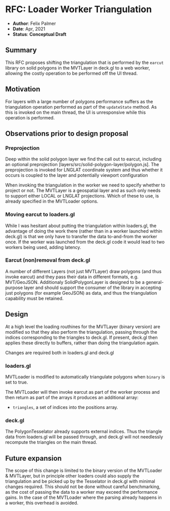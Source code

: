 # RFC: Loader Worker Triangulation

* **Author**: Felix Palmer
* **Date**: Apr, 2021
* **Status**: **Conceptual Draft**

## Summary

This RFC proposes shifting the triangulation that is performed by the `earcut`
library on solid polygons in the MVTLayer in deck.gl to a web worker,
allowing the costly operation to be performed off the UI thread.

## Motivation

For layers with a large number of polygons performance suffers
as the triangulation operation performed as part of the `updateState`
method. As this is invoked on the main thread, the UI is unresponsive while
this operation is performed.

## Observations prior to design proposal

### Preprojection

Deep within the solid polygon layer we find the call out to earcut, including an optional preprojection [layers/src/solid-polygon-layer/polygon.js]. The preprojection is invoked for LNGLAT coordinate system and thus whether it occurs is coupled to the layer and potentially viewport configuration

When invoking the triangulation in the worker we need to specify whether to project or not. The MVTLayer is a geospatial layer and as such only needs to support either LOCAL or LNGLAT projections. Which of these to use, is already specified in the MVTLoader options.

### Moving earcut to loaders.gl

While I was hesitant about putting the triangulation within loaders.gl, the advantage of doing the work there (rather than in a worker launched within deck.gl) is that we only have to transfer the data to-and-from the worker once. If the worker was launched from the deck.gl code it would lead to two workers being used, adding latency.

### Earcut (non)removal from deck.gl

A number of different Layers (not just MVTLayer) draw polygons (and thus invoke earcut) and they pass their data in different formats, e.g. MVT/GeoJSON. Additionaly SolidPolygonLayer is designed to be a general-purpose layer and should support the consumer of the library in accepting just polygons (for example GeoJSON) as data, and thus the triangulation capability must be retained.

## Design

At a high level the loading routhines for the MVTLayer (binary version) are modified so that they also perform the triangulation, passing through the indices corresponding to the triangles to deck.gl. If present, deck.gl then applies these directly to buffers, rather than doing the triangulation again.

Changes are required both in loaders.gl and deck.gl

### loaders.gl

MVTLoader is modified to automatically triangulate polygons when `binary` is set to true.

The MVTLoader will then invoke earcut as part of the worker process and then return as part of the arrays it produces an additional array:

- `triangles`, a set of indices into the positions array. 

### deck.gl

The PolygonTesselator already supports external indices. Thus the triangle data from loaders.gl will be passed through, and deck.gl will not needlessly recompute the triangles on the main thread. 

## Future expansion

The scope of this change is limited to the binary version of the MVTLoader & MVTLayer, but in principle other loaders could also supply the triangulation and be picked up by the Tesselator in deck.gl with minimal changes required. This should not be done without careful benchmarking, as the cost of passing the data to a worker may exceed the performance gains. In the case of the MVTLoader where the parsing already happens in a worker, this overhead is avoided.
